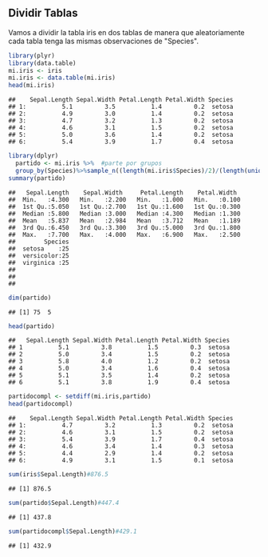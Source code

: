 Dividir Tablas
--------------

Vamos a dividir la tabla iris en dos tablas de manera que aleatoriamente cada tabla tenga las mismas observaciones de "Species".

``` r
library(plyr)
library(data.table)
mi.iris <- iris
mi.iris <- data.table(mi.iris)
head(mi.iris)
```

    ##    Sepal.Length Sepal.Width Petal.Length Petal.Width Species
    ## 1:          5.1         3.5          1.4         0.2  setosa
    ## 2:          4.9         3.0          1.4         0.2  setosa
    ## 3:          4.7         3.2          1.3         0.2  setosa
    ## 4:          4.6         3.1          1.5         0.2  setosa
    ## 5:          5.0         3.6          1.4         0.2  setosa
    ## 6:          5.4         3.9          1.7         0.4  setosa

``` r
library(dplyr)
  partido <- mi.iris %>%  #parte por grupos
  group_by(Species)%>%sample_n((length(mi.iris$Species)/2)/(length(unique(mi.iris$Species))),replace=FALSE)
summary(partido)
```

    ##   Sepal.Length    Sepal.Width     Petal.Length    Petal.Width   
    ##  Min.   :4.300   Min.   :2.200   Min.   :1.000   Min.   :0.100  
    ##  1st Qu.:5.050   1st Qu.:2.700   1st Qu.:1.600   1st Qu.:0.300  
    ##  Median :5.800   Median :3.000   Median :4.300   Median :1.300  
    ##  Mean   :5.837   Mean   :2.984   Mean   :3.712   Mean   :1.189  
    ##  3rd Qu.:6.450   3rd Qu.:3.300   3rd Qu.:5.000   3rd Qu.:1.800  
    ##  Max.   :7.700   Max.   :4.000   Max.   :6.900   Max.   :2.500  
    ##        Species  
    ##  setosa    :25  
    ##  versicolor:25  
    ##  virginica :25  
    ##                 
    ##                 
    ## 

``` r
dim(partido)
```

    ## [1] 75  5

``` r
head(partido)
```

    ##   Sepal.Length Sepal.Width Petal.Length Petal.Width Species
    ## 1          5.1         3.8          1.5         0.3  setosa
    ## 2          5.0         3.4          1.5         0.2  setosa
    ## 3          5.8         4.0          1.2         0.2  setosa
    ## 4          5.0         3.4          1.6         0.4  setosa
    ## 5          5.1         3.5          1.4         0.2  setosa
    ## 6          5.1         3.8          1.9         0.4  setosa

``` r
partidocompl <- setdiff(mi.iris,partido)
head(partidocompl)
```

    ##    Sepal.Length Sepal.Width Petal.Length Petal.Width Species
    ## 1:          4.7         3.2          1.3         0.2  setosa
    ## 2:          4.6         3.1          1.5         0.2  setosa
    ## 3:          5.4         3.9          1.7         0.4  setosa
    ## 4:          4.6         3.4          1.4         0.3  setosa
    ## 5:          4.4         2.9          1.4         0.2  setosa
    ## 6:          4.9         3.1          1.5         0.1  setosa

``` r
sum(iris$Sepal.Length)#876.5
```

    ## [1] 876.5

``` r
sum(partido$Sepal.Length)#447.4
```

    ## [1] 437.8

``` r
sum(partidocompl$Sepal.Length)#429.1
```

    ## [1] 432.9
